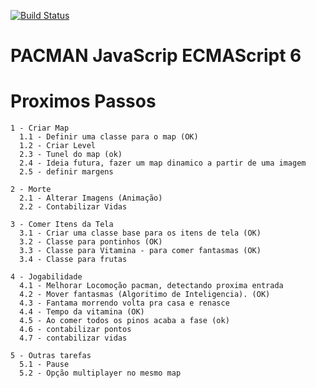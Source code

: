 [![Build Status](https://travis-ci.org/OTRS/otrs.svg?branch=master)](https://github.com/joffas/pacman.git)

PACMAN JavaScrip ECMAScript 6
=============================

Proximos Passos
===============
    1 - Criar Map
      1.1 - Definir uma classe para o map (OK)
      1.2 - Criar Level
      2.3 - Tunel do map (ok)
      2.4 - Ideia futura, fazer um map dinamico a partir de uma imagem
      2.5 - definir margens

    2 - Morte
      2.1 - Alterar Imagens (Animação)
      2.2 - Contabilizar Vidas

    3 - Comer Itens da Tela
      3.1 - Criar uma classe base para os itens de tela (OK)
      3.2 - Classe para pontinhos (OK)
      3.3 - Classe para Vitamina - para comer fantasmas (OK)
      3.4 - Classe para frutas

    4 - Jogabilidade
      4.1 - Melhorar Locomoção pacman, detectando proxima entrada
      4.2 - Mover fantasmas (Algoritimo de Inteligencia). (OK)
      4.3 - Fantama morrendo volta pra casa e renasce
      4.4 - Tempo da vitamina (OK)
      4.5 - Ao comer todos os pinos acaba a fase (ok)
      4.6 - contabilizar pontos
      4.7 - contabilizar vidas

    5 - Outras tarefas
      5.1 - Pause
      5.2 - Opção multiplayer no mesmo map
